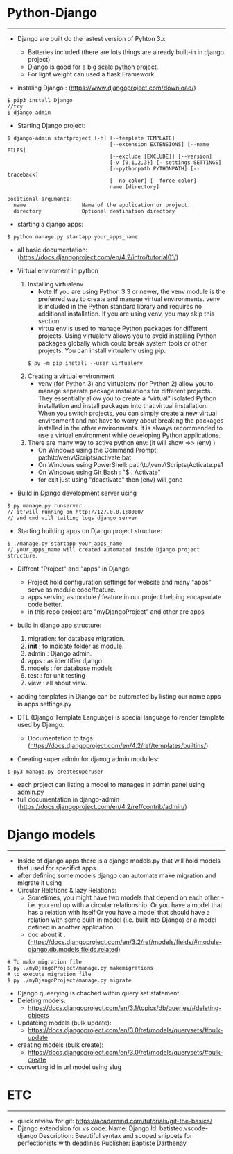 # Python-Django
----------------
* Django are built do the lastest version of Pyhton 3.x
    - Batteries included (there are lots things are already built-in in django project)
    - Django is good for a big scale python project.
    - For light weight can used a flask Framework

* instaling Django : (https://www.djangoproject.com/download/)
```console
$ pip3 install Django
//try
$ django-admin
```
* Starting Django project:
```console
$ django-admin startproject [-h] [--template TEMPLATE]
                                 [--extension EXTENSIONS] [--name FILES]
                                 [--exclude [EXCLUDE]] [--version]
                                 [-v {0,1,2,3}] [--settings SETTINGS]
                                 [--pythonpath PYTHONPATH] [--traceback]
                                 [--no-color] [--force-color]
                                 name [directory]

positional arguments:
  name                  Name of the application or project.
  directory             Optional destination directory

```
* starting a django apps:
```
$ python manage.py startapp your_apps_name
```
* all basic documentation:(https://docs.djangoproject.com/en/4.2/intro/tutorial01/)

* Virtual enviroment in python
    1. Installing virtualenv
        - Note If you are using Python 3.3 or newer, the venv module is the preferred way to create and manage virtual environments. venv is included in the Python standard library and requires no additional installation. If you are using venv, you may skip this section.
        - virtualenv is used to manage Python packages for different projects. Using virtualenv allows you to avoid installing Python packages globally which could break system tools or other projects. You can install virtualenv using pip.
        ```console
        $ py -m pip install --user virtualenv
        ```
    2. Creating a virtual environment
        - venv (for Python 3) and virtualenv (for Python 2) allow you to manage separate package installations for different projects. They essentially allow you to create a “virtual” isolated Python installation and install packages into that virtual installation. When you switch projects, you can simply create a new virtual environment and not have to worry about breaking the packages installed in the other environments. It is always recommended to use a virtual environment while developing Python applications.
    3. There are many way to active python env: (it will show =>> (env) )
        * On Windows using the Command Prompt: path\to\venv\Scripts\activate.bat
        * On Windows using PowerShell: path\to\venv\Scripts\Activate.ps1
        * On Windows using Git Bash : "$ . Activate"
        * for exit just using "deactivate" then (env) will gone

* Build in Django development server using
```console
$ py manage.py runserver
// it'will running on http://127.0.0.1:8000/
// and cmd will tailing logs django server
```

* Starting building apps on Django project structure:
```console
$ ./manage.py startapp your_apps_name
// your_apps_name will created automated inside Django project structure.
```
* Diffrent "Project" and "apps" in Django:
    - Project hold configuration settings for website and many "apps" serve as module code/feature.
    - apps serving as module / feature in our project helping encapsulate code better.
    - in this repo project are "myDjangoProject" and other are apps

* build in django app structure:
    1. migration: for database migration.
    2. __init__ : to indicate folder as module.
    3. admin    : Django admin.
    4. apps     : as identifier django
    5. models   : for database models
    5. test     : for unit testing
    5. view     : all about view.

* adding templates in Django can be automated by listing our name apps in apps settings.py
* DTL (Django Template Language) is special language to render template used by Django:
    - Documentation to tags (https://docs.djangoproject.com/en/4.2/ref/templates/builtins/)
* Creating super admin for djanog admin moduiles:
```
$ py3 manage.py createsuperuser
```
* each project can listing a model to manages in admin panel using admin.py
* full documentation in django-admin (https://docs.djangoproject.com/en/4.2/ref/contrib/admin/) 
# Django models
---------------

* Inside of django apps there is a django models.py that will hold models that used for specifict apps. 
* after defining some models django can automate make migration and migrate it using
* Circular Relations & lazy Relations:
    - Sometimes, you might have two models that depend on each other - i.e. you end up with a circular relationship. Or you have a model that has a relation with itself.Or you have a model that should have a relation with some built-in model (i.e. built into Django) or a model defined in another application.
    - doc about it .(https://docs.djangoproject.com/en/3.2/ref/models/fields/#module-django.db.models.fields.related) 
```
# To make migration file
$ py ./myDjangoProject/manage.py makemigrations
# to execute migration file
$ py ./myDjangoProject/manage.py migrate
```
* Django queerying is chached within query set statement.
* Deleting models:
    - https://docs.djangoproject.com/en/3.1/topics/db/queries/#deleting-objects
* Updateing models (bulk update):
    - https://docs.djangoproject.com/en/3.0/ref/models/querysets/#bulk-update
* creating models (bulk create):
    - https://docs.djangoproject.com/en/3.0/ref/models/querysets/#bulk-create
* converting id in url model using slug

# ETC
-----
* quick review for git: https://academind.com/tutorials/git-the-basics/
* Django extendsion for vs code:
    Name: Django
    Id: batisteo.vscode-django
    Description: Beautiful syntax and scoped snippets for perfectionists with deadlines
    Publisher: Baptiste Darthenay
